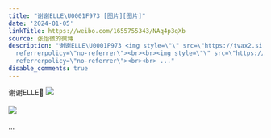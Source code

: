 ```yaml
---
title: "谢谢ELLE\U0001F973 [图片][图片]"
date: '2024-01-05'
linkTitle: https://weibo.com/1655755343/NAq4p3qXb
source: 张怡微的微博
description: "谢谢ELLE\U0001F973 <img style=\"\" src=\"https://tvax2.sinaimg.cn/large/62b0d24fly1hlin7kyv4rj21400u07ct.jpg\"
  referrerpolicy=\"no-referrer\"><br><br><img style=\"\" src=\"https://tvax4.sinaimg.cn/large/62b0d24fly1hlin7kd6xnj21400u0agc.jpg\"
  referrerpolicy=\"no-referrer\"><br><br> ..."
disable_comments: true
---
```

谢谢ELLE🥳 <img style="" src="https://tvax2.sinaimg.cn/large/62b0d24fly1hlin7kyv4rj21400u07ct.jpg" referrerpolicy="no-referrer"><br><br><img style="" src="https://tvax4.sinaimg.cn/large/62b0d24fly1hlin7kd6xnj21400u0agc.jpg" referrerpolicy="no-referrer"><br><br> ...